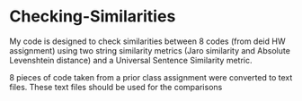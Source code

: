 # Checking-Similarities
My code is designed to check similarities between 8 codes (from deid HW assignment) using two string similarity metrics (Jaro similarity and Absolute Levenshtein distance) and a Universal Sentence Similarity metric.

8 pieces of code taken from a prior class assignment were converted to text files. These text files should be used for the comparisons
